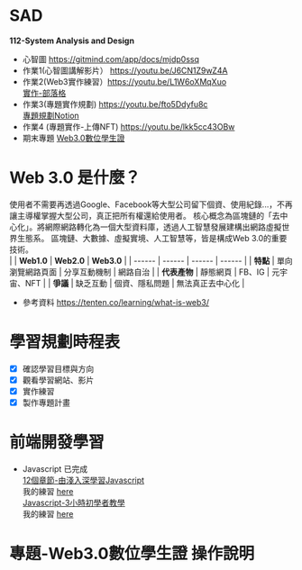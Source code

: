 # SAD
**112-System Analysis and Design**
- 心智圖  https://gitmind.com/app/docs/mjdp0ssq
- 作業1(心智圖講解影片） https://youtu.be/J6CN1Z9wZ4A
- 作業2(Web3實作練習）https://youtu.be/L1W6oXMqXuo <br>
 [實作-部落格](https://github.com/janliex/SAD/tree/main/JS%E5%AF%A6%E4%BD%9C-%E9%83%A8%E8%90%BD%E6%A0%BC)
- 作業3(專題實作規劃)  https://youtu.be/fto5Ddyfu8c <br>
 [專題規劃Notion](https://invented-collision-e37.notion.site/Web3-0-9f76de2cfdfb42cfa913f76345a6ea7d)
- 作業4 (專題實作-上傳NFT) https://youtu.be/lkk5cc43OBw
- 期末專題
 [Web3.0數位學生證](https://github.com/janliex/SAD/tree/main/%E5%B0%88%E9%A1%8C)
# Web 3.0 是什麼？
使用者不需要再透過Google、Facebook等大型公司留下個資、使用紀錄...，不再讓主導權掌握大型公司，真正把所有權還給使用者。
核心概念為區塊鏈的「去中心化」。將網際網路轉化為一個大型資料庫，透過人工智慧發展建構出網路虛擬世界生態系。
區塊鏈、大數據、虛擬實境、人工智慧等，皆是構成Web 3.0的重要技術。  
|        | **Web1.0** | **Web2.0** | **Web3.0** |
| ------ | ------ | ------ | ------ |
|   **特點**  | 單向瀏覽網路頁面 | 分享互動機制 | 網路自治 |
| **代表產物** | 靜態網頁 | FB、IG | 元宇宙、NFT |
| **爭議** | 缺乏互動 | 個資、隱私問題 | 無法真正去中心化 |
- 參考資料 https://tenten.co/learning/what-is-web3/

# 學習規劃時程表
- [x] 確認學習目標與方向
- [x] 觀看學習網站、影片
- [x] 實作練習
- [x] 製作專題計畫
 
 # 前端開發學習
 - Javascript
 已完成<br>
 [12個章節-由淺入深學習Javascript](https://mtache.com/javascript)<br>
  我的練習 [here](https://github.com/janliex/SAD/tree/main/Javascript%E7%B7%B4%E7%BF%92)<br>
 [Javascript-3小時初學者教學](https://www.youtube.com/watch?v=yZwlW5INhgk&t=5160s)<br>
  我的練習 [here](https://github.com/janliex/SAD/tree/main/Javascript%E7%B7%B4%E7%BF%922)

# 專題-Web3.0數位學生證 操作說明
